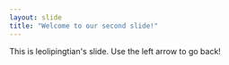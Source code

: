 ```yaml
---
layout: slide
title: "Welcome to our second slide!"
---
```

This is leolipingtian's slide.
Use the left arrow to go back!